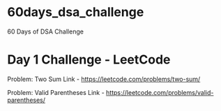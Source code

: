 # 60days_dsa_challenge

60 Days of DSA Challenge

# Day 1 Challenge - LeetCode

<!-- Problem 1 -->

Problem: Two Sum
Link - https://leetcode.com/problems/two-sum/

<!-- Problem 2 -->

Problem: Valid Parentheses
Link - https://leetcode.com/problems/valid-parentheses/
